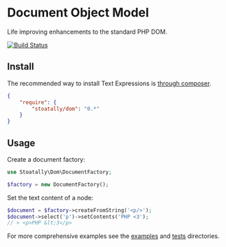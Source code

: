 # Document Object Model

 Life improving enhancements to the standard PHP DOM.

[![Build Status](https://secure.travis-ci.org/stoatally/dom.png?branch=master)](http://travis-ci.org/stoatally/dom)


## Install

The recommended way to install Text Expressions is [through composer](http://getcomposer.org).

```JSON
{
    "require": {
        "stoatally/dom": "0.*"
    }
}
```


## Usage

Create a document factory:

```php
use Stoatally\Dom\DocumentFactory;

$factory = new DocumentFactory();
```

Set the text content of a node:

```php
$document = $factory->createFromString('<p/>');
$document->select('p')->setContents('PHP <3');
// > <p>PHP &lt;3</p>
```

For more comprehensive examples see the [examples](./examples) and [tests](./tests) directories.
